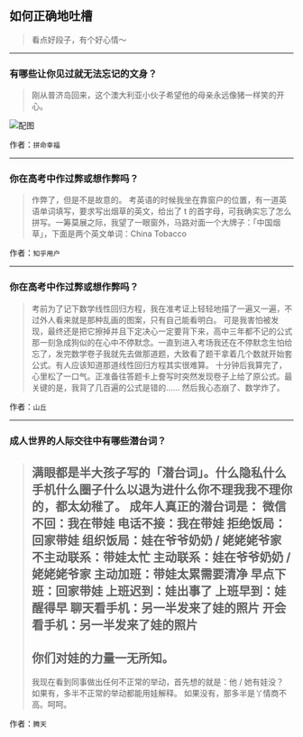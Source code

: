 ## 如何正确地吐槽

> 看点好段子，有个好心情～


 
---

### 有哪些让你见过就无法忘记的文身？

> 刚从普济岛回来，这个澳大利亚小伙子希望他的母亲永远像猪一样笑的开心。



![配图](http://pic3.zhimg.com/70/9ea2250c0de1ac31adf8344da482cf9a_b.jpg)


作者：`拼命幸福`

---

### 你在高考中作过弊或想作弊吗？

> 作弊了，但是不是故意的。
> 考英语的时候我坐在靠窗户的位置，有一道英语单词填写，要求写出烟草的英文，给出了 t 的首字母，可我确实忘了怎么拼写。一筹莫展之际，我望了一眼窗外，马路对面一个大牌子：「中国烟草」，下面是两个英文单词：China Tobacco


作者：`知乎用户`

---

### 你在高考中作过弊或想作弊吗？

> 考前为了记下数学线性回归方程，我在准考证上轻轻地描了一遍又一遍，不过外人看来就是那种乱画的图案，只有自己能看明白。
> 可是我害怕被发现，最终还是把它擦掉并且下定决心一定要背下来，高中三年都不记的公式那一刻急成狗似的在心中不停默念。一直到进入考场我还在不停默念生怕给忘了，发完数学卷子我就先去做那道题，大致看了题干拿着几个数就开始套公式。有人应该知道那道线性回归方程其实很难算。
> 十分钟后我算完了，心里松了一口气。正准备往答题卡上誊写时突然发现卷子上给了原公式。最关键的是，我背了几百遍的公式是错的……
> 然后我心态崩了、数学炸了。


作者：`山丘`

---

### 成人世界的人际交往中有哪些潜台词？

> 满眼都是半大孩子写的「潜台词」。什么隐私什么手机什么圈子什么以退为进什么你不理我我不理你的，都太幼稚了。
> 成年人真正的潜台词是：
> 微信不回：我在带娃
> 电话不接：我在带娃
> 拒绝饭局：回家带娃
> 组织饭局：娃在爷爷奶奶 / 姥姥姥爷家
> 不主动联系：带娃太忙
> 主动联系：娃在爷爷奶奶 / 姥姥姥爷家
> 主动加班：带娃太累需要清净
> 早点下班：回家带娃
> 上班迟到：娃出事了
> 上班早到：娃醒得早
> 聊天看手机：另一半发来了娃的照片
> 开会看手机：另一半发来了娃的照片
> --
> 你们对娃的力量一无所知。
> --
> 我现在看到同事做出任何不正常的举动，首先想的就是：他 / 她有娃没？
> 如果有，多半不正常的举动都能用娃解释。
> 如果没有，那多半是丫情商不高。呵呵。


作者：`腾天`